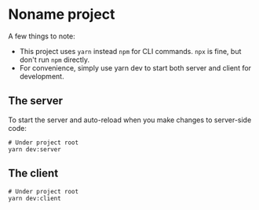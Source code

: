 # Noname project
A few things to note:
- This project uses `yarn` instead `npm` for CLI commands. `npx` is fine, but don't run `npm` directly. 
- For convenience, simply use yarn dev to start both server and client for development.

## The server
To start the server and auto-reload when you make changes to server-side code:
```shell
# Under project root
yarn dev:server
```

## The client
````shell
# Under project root
yarn dev:client
````
